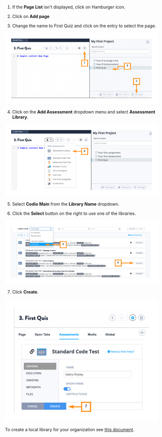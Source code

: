 1. If the **Page List** isn't displayed, click on Hamburger icon.

2. Click on **Add page**

3. Change the name to First Quiz and click on the entry to select the page.

![.guides/img/firstQuiz](.guides/img/firstQuiz.png)

4. Click on the **Add Assessment** dropdown menu and select **Assessment Library**.


![.guides/img/assessmentLibrary](.guides/img/assessmentLibrary.png)


5. Select **Codio Main** from the **Library Name** dropdown. 

6. Click the **Select** button on the right to use one of the libraries.


![.guides/img/codioMain](.guides/img/codioMain.png)

7. Click **Create**.


![.guides/img/createQuiz](.guides/img/createQuiz.png)

To create a local library for your organization see [this document](https://docs.codio.com/dashboard/organisations/#create-an-organization-assessments-library).

